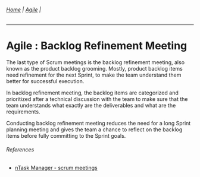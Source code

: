 ###### [Home](https://github.com/RyKaj/Documentation/blob/master/README.md) | [Agile](https://github.com/RyKaj/Documentation/tree/master/Agile/README.md) |
------------


Agile : Backlog Refinement Meeting 
==================================

The last type of Scrum meetings is the backlog refinement meeting, also
known as the product backlog grooming. Mostly, product backlog items
need refinement for the next Sprint, to make the team understand them
better for successful execution.

In backlog refinement meeting, the backlog items are categorized and
prioritized after a technical discussion with the team to make sure that
the team understands what exactly are the deliverables and what are the
requirements.

Conducting backlog refinement meeting reduces the need for a long Sprint
planning meeting and gives the team a chance to reflect on the backlog
items before fully committing to the Sprint goals.

###### References

-   [nTask Manager - scrum meetings](https://www.ntaskmanager.com/blog/scrum-meetings/)
